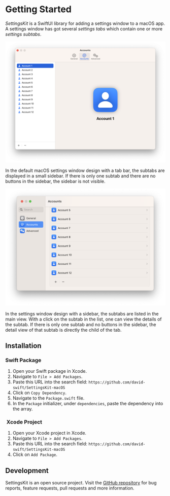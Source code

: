 # Getting Started

_SettingsKit_ is a SwiftUI library for adding a settings window to a macOS app. A settings window has got several _settings tabs_ which contain one or more _settings subtabs_. 

![A settings window in the default design][image-1]

In the default macOS settings window design with a tab bar, the subtabs are displayed in a small sidebar. If there is only one subtab and there are no buttons in the sidebar, the sidebar is not visible.

![A settings window in the sidebar design][image-2]

In the settings window design with a sidebar, the subtabs are listed in the main view. With a click on the subtab in the list, one can view the details of the subtab. If there is only one subtab and no buttons in the sidebar, the detail view of that subtab is directly the child of the tab.

## Installation
### Swift Package
1. Open your Swift package in Xcode.
2. Navigate to `File > Add Packages`.
3. Paste this URL into the search field: `https://github.com/david-swift/SettingsKit-macOS`
4. Click on `Copy Dependency`.
5. Navigate to the `Package.swift` file.
6. In the `Package` initializer, under `dependencies`, paste the dependency into the array.

###  Xcode Project
1. Open your Xcode project in Xcode.
2. Navigate to `File > Add Packages`.
3. Paste this URL into the search field: `https://github.com/david-swift/SettingsKit-macOS`
4. Click on `Add Package`.

## Development
SettingsKit is an open source project. Visit the [GitHub repository][1] for bug reports, feature requests, pull requests and more information.

[1]:	https://github.com/david-swift/SettingsKit-macOS

[image-1]:	../Icons/DefaultDesign.png
[image-2]:	../Icons/SidebarDesign.png